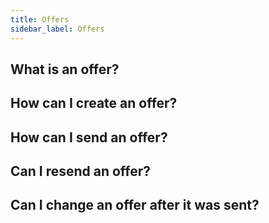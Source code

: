 ```yaml
---
title: Offers 
sidebar_label: Offers
---
```


## What is an offer?

## How can I create an offer?

## How can I send an offer?

## Can I resend an offer?

## Can I change an offer after it was sent?
